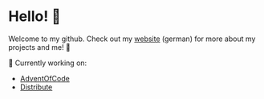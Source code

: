 # Hello! 👋

Welcome to my github. Check out my [website](marvin-fuchs.de) (german) for more about my projects and me! 🚀

🎈 Currently working on:
- [AdventOfCode](https://github.com/habetuz/AdventOfCode)
- [Distribute](https://github.com/habetuz/Distribute)
